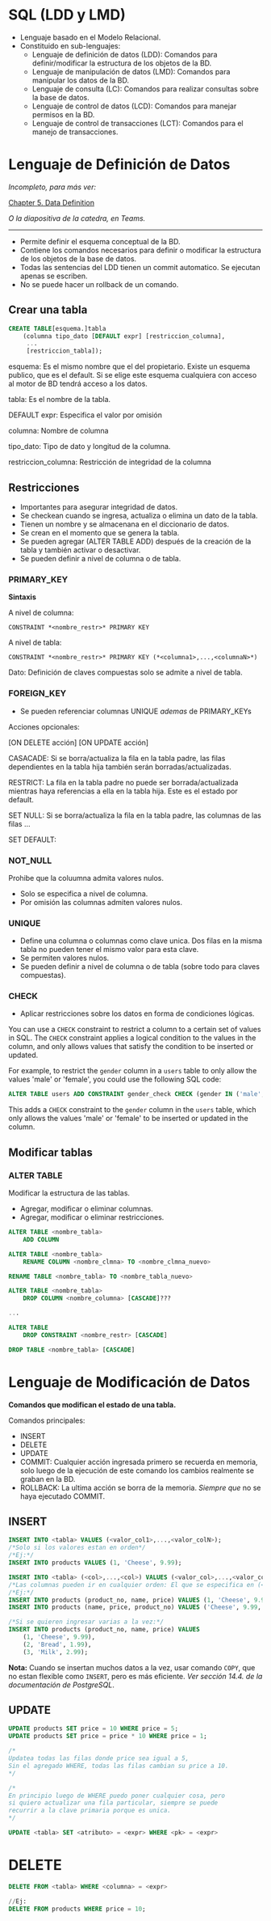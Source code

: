 # SQL (LDD y LMD)

- Lenguaje basado en el Modelo Relacional.
- Constituido en sub-lenguajes:
    - Lenguaje de definición de datos (LDD): Comandos para definir/modificar la estructura de los objetos de la BD.
    - Lenguaje de manipulación de datos (LMD): Comandos para manipular los datos de la BD.
    - Lenguaje de consulta (LC): Comandos para realizar consultas sobre la base de datos.
    - Lenguaje de control de datos (LCD): Comandos para manejar permisos en la BD.
    - Lenguaje de control de transacciones (LCT): Comandos para el manejo de transacciones.

# Lenguaje de Definición de Datos

*Incompleto, para más ver:*

[Chapter 5. Data Definition](https://www.postgresql.org/docs/current/ddl.html)

*O la diapositiva de la catedra, en Teams.*

---

- Permite definir el esquema conceptual de la BD.
- Contiene los comandos necesarios para definir o modificar la estructura de los objetos de la base de datos.
- Todas las sentencias del LDD tienen un commit automatico. Se ejecutan apenas se escriben.
- No se puede hacer un rollback de un comando.

## Crear una tabla

```sql
CREATE TABLE[esquema.]tabla
	(columna tipo_dato [DEFAULT expr] [restriccion_columna],
	 ...
	 [restriccion_tabla]);
```

esquema: Es el mismo nombre que el del propietario. Existe un esquema publico, que es el default. Si se elige este esquema cualquiera con acceso al motor de BD tendrá acceso a los datos.

tabla: Es el nombre de la tabla.

DEFAULT expr: Especifica el valor por omisión

columna: Nombre de columna

tipo_dato: Tipo de dato y longitud de la columna.

restriccion_columna: Restricción de integridad de la columna

## Restricciones

- Importantes para asegurar integridad de datos.
- Se checkean cuando se ingresa, actualiza o elimina un dato de la tabla.
- Tienen un nombre y se almacenana en el diccionario de datos.
- Se crean en el momento que se genera la tabla.
- Se pueden agregar (ALTER TABLE ADD) después de la creación de la tabla y también activar o desactivar.
- Se pueden definir a nivel de columna o de tabla.

### PRIMARY_KEY

**Sintaxis**

A nivel de columna:

`CONSTRAINT *<nombre_restr>* PRIMARY KEY`

A nivel de tabla:

`CONSTRAINT *<nombre_restr>* PRIMARY KEY (*<columna1>,...,<columnaN>*)`

Dato: Definición de claves compuestas solo se admite a nivel de tabla.

### FOREIGN_KEY

- Se pueden referenciar columnas UNIQUE *ademas* de PRIMARY_KEYs

Acciones opcionales:

[ON DELETE acción] [ON UPDATE acción]

CASACADE: Si se borra/actualiza la fila en la tabla padre, las filas dependientes en la tabla hija también serán borradas/actualizadas.

RESTRICT: La fila en la tabla padre no puede ser borrada/actualizada mientras haya referencias a ella en la tabla hija. Este es el estado por default.

SET NULL: Si se borra/actualiza la fila en la tabla padre, las columnas de las filas …

SET DEFAULT: 

### NOT_NULL

Prohibe que la coluumna admita valores nulos.

- Solo se especifica a nivel de columna.
- Por omisión las columnas admiten valores nulos.

### UNIQUE

- Define una columna o columnas como clave unica. Dos filas en la misma tabla no pueden tener el mismo valor para esta clave.
- Se permiten valores nulos.
- Se pueden definir a nivel de columna o de tabla (sobre todo para claves compuestas).

### CHECK

- Aplicar restricciones sobre los datos en forma de condiciones lógicas.

You can use a `CHECK` constraint to restrict a column to a certain set of values in SQL. The `CHECK` constraint applies a logical condition to the values in the column, and only allows values that satisfy the condition to be inserted or updated.

For example, to restrict the `gender` column in a `users` table to only allow the values 'male' or 'female', you could use the following SQL code:

```sql
ALTER TABLE users ADD CONSTRAINT gender_check CHECK (gender IN ('male', 'female'));

```

This adds a `CHECK` constraint to the `gender` column in the `users` table, which only allows the values 'male' or 'female' to be inserted or updated in the column.

## Modificar tablas

### ALTER TABLE

Modificar la estructura de las tablas.

- Agregar, modificar o eliminar columnas.
- Agregar, modificar o eliminar restricciones.

```sql
ALTER TABLE <nombre_tabla>
	ADD COLUMN 

ALTER TABLE <nombre_tabla>
	RENAME COLUMN <nombre_clmna> TO <nombre_clmna_nuevo>

RENAME TABLE <nombre_tabla> TO <nombre_tabla_nuevo>

ALTER TABLE <nombre_tabla>
	DROP COLUMN <nombre_columna> [CASCADE]???

...

ALTER TABLE
	DROP CONSTRAINT <nombre_restr> [CASCADE]

DROP TABLE <nombre_tabla> [CASCADE]
```

# Lenguaje de Modificación de Datos

**Comandos que modifican el estado de una tabla.**

Comandos principales:

- INSERT
- DELETE
- UPDATE
- COMMIT: Cualquier acción ingresada primero se recuerda en memoria, solo luego de la ejecución de este comando los cambios realmente se graban en la BD.
- ROLLBACK: La ultima acción se borra de la memoria. *Siempre que* no se haya ejecutado COMMIT.

## INSERT

```sql
INSERT INTO <tabla> VALUES (<valor_col1>,...,<valor_colN>);
/*Solo si los valores estan en orden*/
/*Ej:*/
INSERT INTO products VALUES (1, 'Cheese', 9.99);

INSERT INTO <tabla> (<col>,...,<col>) VALUES (<valor_col>,...,<valor_col>);
/*Las columnas pueden ir en cualquier orden: El que se especifica en (<col>,...,<col>)*/
/*Ej:*/
INSERT INTO products (product_no, name, price) VALUES (1, 'Cheese', 9.99);
INSERT INTO products (name, price, product_no) VALUES ('Cheese', 9.99, 1);

/*Si se quieren ingresar varias a la vez:*/
INSERT INTO products (product_no, name, price) VALUES
    (1, 'Cheese', 9.99),
    (2, 'Bread', 1.99),
    (3, 'Milk', 2.99);
```

**Nota:** Cuando se insertan muchos datos a la vez, usar comando `COPY`, que no estan flexible como `INSERT`, pero es más eficiente. *Ver sección 14.4. de la documentación de PostgreSQL*.

## UPDATE

```sql
UPDATE products SET price = 10 WHERE price = 5;
UPDATE products SET price = price * 10 WHERE price = 1;

/*
Updatea todas las filas donde price sea igual a 5,
Sin el agregado WHERE, todas las filas cambian su price a 10.
*/

/*
En principio luego de WHERE puedo poner cualquier cosa, pero
si quiero actualizar una fila particular, siempre se puede
recurrir a la clave primaria porque es unica.
*/

UPDATE <tabla> SET <atributo> = <expr> WHERE <pk> = <expr>
```

# DELETE

```sql
DELETE FROM <tabla> WHERE <columna> = <expr>

//Ej:
DELETE FROM products WHERE price = 10;
```